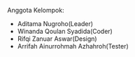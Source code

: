 Anggota Kelompok: <br/>
- Aditama Nugroho(Leader) <br />
- Winanda Qoulan Syadida(Coder) <br />
- Rifqi Zanuar Aswar(Design) <br />
- Arrifah Ainurrohmah Azhahroh(Tester) <br />

